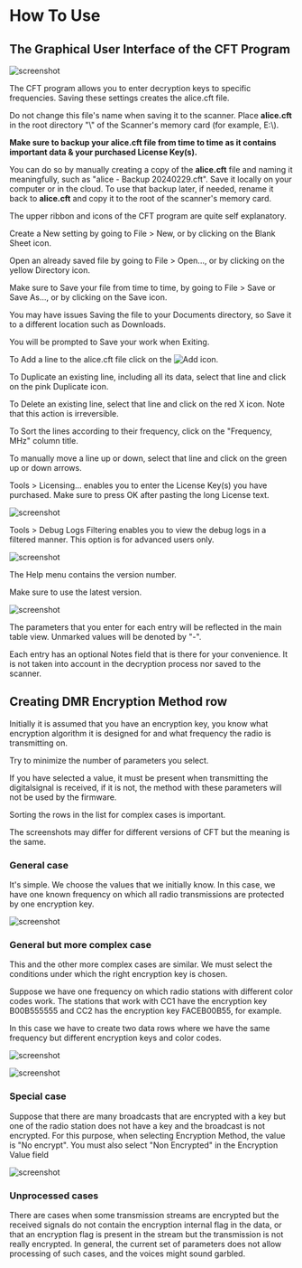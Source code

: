 # How To Use

## The Graphical User Interface of the CFT Program

![screenshot](img/man7.png)

The CFT program allows you to enter decryption keys to specific frequencies. Saving these settings creates the alice.cft file.

Do not change this file's name when saving it to the scanner. Place **alice.cft** in the root directory "\\" of the Scanner's memory card (for example, E:\\).

**Make sure to backup your alice.cft file from time to time as it contains important data & your purchased License Key(s).**

You can do so by manually creating a copy of the **alice.cft** file and naming it meaningfully, such as "alice - Backup 20240229.cft". Save it locally on your computer or in the cloud.
To use that backup later, if needed, rename it back to **alice.cft** and copy it to the root of the scanner's memory card.

The upper ribbon and icons of the CFT program are quite self explanatory.

Create a New setting by going to File > New, or by clicking on the Blank Sheet icon.

Open an already saved file by going to File > Open..., or by clicking on the yellow Directory icon.

Make sure to Save your file from time to time, by going to File > Save or Save As..., or by clicking on the Save icon.

You may have issues Saving the file to your Documents directory, so Save it to a different location such as Downloads.

You will be prompted to Save your work when Exiting.

To Add a line to the alice.cft file click on the ![Add](img/add.png) icon.

To Duplicate an existing line, including all its data, select that line and click on the pink Duplicate icon.

To Delete an existing line, select that line and click on the red X icon. Note that this action is irreversible.

To Sort the lines according to their frequency, click on the "Frequency, MHz" column title.

To manually move a line up or down, select that line and click on the green up or down arrows.

Tools > Licensing... enables you to enter the License Key(s) you have purchased. Make sure to press OK after pasting the long License text.

![screenshot](img/man4.png)

Tools > Debug Logs Filtering enables you to view the debug logs in a filtered manner. This option is for advanced users only.

![screenshot](img/man5.png)

The Help menu contains the version number.

Make sure to use the latest version.

![screenshot](img/man6.png)

The parameters that you enter for each entry will be reflected in the main table view. Unmarked values will be denoted by "-".

Each entry has an optional Notes field that is there for your convenience. It is not taken into account in the decryption process nor saved to the scanner.


## Creating DMR Encryption Method row

Initially it is assumed that you have an encryption key, you know what encryption algorithm it is designed for and what frequency the radio is transmitting on.

Try to minimize the number of parameters you select.

If you have selected a value, it must be present when transmitting the digitalsignal is received, if it is not, the method with these parameters will not be used by the firmware.

Sorting the rows in the list for complex cases is important.

The screenshots may differ for different versions of CFT but the meaning is the same.

### General case

It's simple. We choose the values that we initially know. In this case, we have one known frequency on which all radio transmissions are protected by one encryption key.

![screenshot](img/man0.png)

### General but more complex case

This and the other more complex cases are similar. We must select the conditions under which the right encryption key is chosen.

Suppose we have one frequency on which radio stations with different color codes work. The stations that work with CC1 have the encryption key B00B555555 and CC2 has the encryption key FACEB00B55, for example. 

In this case we have to create two data rows where we have the same frequency but different encryption keys and color codes.

![screenshot](img/man1.png)

![screenshot](img/man2.png)

### Special case

Suppose that there are many broadcasts that are encrypted with a key but one of the radio station does not have a key and the broadcast is not encrypted. For this purpose, when selecting Encryption Method, the value is "No encrypt".  You must also select "Non Encrypted" in the Encryption Value field

![screenshot](img/man3.png)

### Unprocessed cases

There are cases when some transmission streams are encrypted but the received signals do not contain the encryption internal flag in the data, or that an encryption flag is present in the stream but the transmission is not really encrypted. In general, the current set of parameters does not allow processing of such cases, and the voices might sound garbled.


